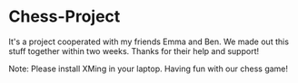 # Chess-Project
It's a project cooperated with my friends Emma and Ben. We made out this stuff together within two weeks.
Thanks for their help and support!

Note: Please install XMing in your laptop. Having fun with our chess game!
